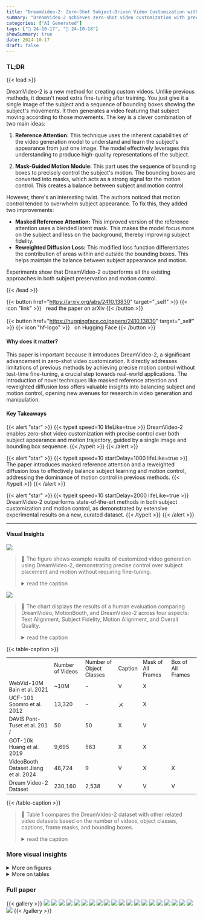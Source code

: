 ```yaml
---
title: "DreamVideo-2: Zero-Shot Subject-Driven Video Customization with Precise Motion Control"
summary: "DreamVideo-2 achieves zero-shot video customization with precise motion control by using a novel mask-guided motion module and masked reference attention, overcoming the limitations of previous method..."
categories: ["AI Generated"]
tags: ["🔖 24-10-17", "🤗 24-10-18"]
showSummary: true
date: 2024-10-17
draft: false
---
```


### TL;DR


{{< lead >}}

DreamVideo-2 is a new method for creating custom videos.  Unlike previous methods, it doesn't need extra fine-tuning after training.  You just give it a single image of the subject and a sequence of bounding boxes showing the subject's movements. It then generates a video featuring that subject moving according to those movements.  The key is a clever combination of two main ideas: 

1. **Reference Attention:** This technique uses the inherent capabilities of the video generation model to understand and learn the subject's appearance from just one image.  The model effectively leverages this understanding to produce high-quality representations of the subject.

2. **Mask-Guided Motion Module:** This part uses the sequence of bounding boxes to precisely control the subject's motion.   The bounding boxes are converted into masks, which acts as a strong signal for the motion control. This creates a balance between subject and motion control.

However, there's an interesting twist.  The authors noticed that motion control tended to overwhelm subject appearance. To fix this, they added two improvements:

*   **Masked Reference Attention:**  This improved version of the reference attention uses a blended latent mask.  This makes the model focus more on the subject and less on the background, thereby improving subject fidelity.
*   **Reweighted Diffusion Loss:** This modified loss function differentiates the contribution of areas within and outside the bounding boxes.  This helps maintain the balance between subject appearance and motion.

Experiments show that DreamVideo-2 outperforms all the existing approaches in both subject preservation and motion control.

{{< /lead >}}


{{< button href="https://arxiv.org/abs/2410.13830" target="_self" >}}
{{< icon "link" >}} &nbsp; read the paper on arXiv
{{< /button >}}
<br><br>
{{< button href="https://huggingface.co/papers/2410.13830" target="_self" >}}
{{< icon "hf-logo" >}} &nbsp; on Hugging Face
{{< /button >}}

#### Why does it matter?
This paper is important because it introduces DreamVideo-2, a significant advancement in zero-shot video customization.  It directly addresses limitations of previous methods by achieving precise motion control without test-time fine-tuning, a crucial step towards real-world applications.  The introduction of novel techniques like masked reference attention and reweighted diffusion loss offers valuable insights into balancing subject and motion control, opening new avenues for research in video generation and manipulation.
#### Key Takeaways

{{< alert "star" >}}
{{< typeit speed=10 lifeLike=true >}} DreamVideo-2 enables zero-shot video customization with precise control over both subject appearance and motion trajectory, guided by a single image and bounding box sequence. {{< /typeit >}}
{{< /alert >}}

{{< alert "star" >}}
{{< typeit speed=10 startDelay=1000 lifeLike=true >}} The paper introduces masked reference attention and a reweighted diffusion loss to effectively balance subject learning and motion control, addressing the dominance of motion control in previous methods. {{< /typeit >}}
{{< /alert >}}

{{< alert "star" >}}
{{< typeit speed=10 startDelay=2000 lifeLike=true >}} DreamVideo-2 outperforms state-of-the-art methods in both subject customization and motion control, as demonstrated by extensive experimental results on a new, curated dataset. {{< /typeit >}}
{{< /alert >}}

------
#### Visual Insights



![](figures/figures_1_0.png)

> 🔼 The figure shows example results of customized video generation using DreamVideo-2, demonstrating precise control over subject placement and motion without requiring fine-tuning.
> <details>
> <summary>read the caption</summary>
> Figure 1: Customized video generation results of Dream Video-2. Our method precisely generates customized subjects at specified positions without fine-tuning at inference time.
> </details>





![](charts/charts_10_0.png)

> 🔼 The chart displays the results of a human evaluation comparing DreamVideo, MotionBooth, and DreamVideo-2 across four aspects: Text Alignment, Subject Fidelity, Motion Alignment, and Overall Quality.
> <details>
> <summary>read the caption</summary>
> Figure 7: Human evaluation on joint subject customization and motion control.
> </details>





{{< table-caption >}}
<table id='1' style='font-size:14px'><tr><td></td><td>Number of Videos</td><td>Number of Object Classes</td><td>Caption</td><td>Mask of All Frames</td><td>Box of All Frames</td></tr><tr><td>WebVid-10M Bain et al. 2021</td><td>~10M</td><td>-</td><td>V</td><td>X</td><td></td></tr><tr><td>UCF-101 Soomro et al. 2012</td><td>13,320</td><td>-</td><td>メ</td><td>X</td><td></td></tr><tr><td>DAVIS Pont-Tuset et al. 201 /</td><td>50</td><td>50</td><td>X</td><td>V</td><td></td></tr><tr><td>GOT-10k Huang et al. 2019</td><td>9,695</td><td>563</td><td>X</td><td>X</td><td></td></tr><tr><td>VideoBooth Dataset Jiang et al. 2024</td><td>48,724</td><td>9</td><td>V</td><td>X</td><td>X</td></tr><tr><td>Dream Video-2 Dataset</td><td>230,160</td><td>2,538</td><td>V</td><td>V</td><td>V</td></tr></table>{{< /table-caption >}}

> 🔼 Table 1 compares the DreamVideo-2 dataset with other related video datasets based on the number of videos, object classes, captions, frame masks, and bounding boxes.
> <details>
> <summary>read the caption</summary>
> Table 1: Comparsion of our dataset with related video datasets. Our dataset contains comprehensive annotations, and is larger and more diverse than previous video customization datasets.
> </details>



### More visual insights

<details>
<summary>More on figures
</summary>


![](figures/figures_4_0.png)

> 🔼 The figure illustrates the overall architecture of DreamVideo-2, detailing how subject appearance and motion are learned and controlled during training via masked reference attention and a mask-guided motion module respectively.
> <details>
> <summary>read the caption</summary>
> Figure 2: Overall framework of DreamVideo-2. During training, a random video frame is segmented to obtain the subject image with a blank background. The bounding boxes extracted from the training video are converted into binary box masks. Then, the subject image is treated as a single-frame video and processed in parallel with the video by masked reference attention that incorporates blended masks to learn the subject appearance. Meanwhile, box masks are fed into a motion module that includes a spatiotemporal encoder and a ControlNet for motion control. Both the masked reference attention and motion module are trained using a reweighted diffusion loss.
> </details>



![](figures/figures_6_0.png)

> 🔼 Figure 3 shows that simple joint training of subject and motion leads to motion control dominating over subject learning, while the proposed method balances them effectively.
> <details>
> <summary>read the caption</summary>
> Figure 3: Illustration of motion control domination in DreamVideo-2. As seen in (b) and (c), motion control tends to dominate over subject learning during training, causing the degradation of subject identity. In (d), our method ensures a balance between subject and motion control.
> </details>



![](figures/figures_8_0.png)

> 🔼 Figure 4 shows a qualitative comparison of DreamVideo-2 against other methods for jointly customizing video subjects and their motion trajectories.
> <details>
> <summary>read the caption</summary>
> Figure 4: Qualitative comparison of joint subject customization and motion control. DreamVideo-2 generates videos with customized subjects and precise motion trajectory control, while other methods suffer from control conflicts, especially when trained on a single image.
> </details>



![](figures/figures_9_0.png)

> 🔼 Figure 1 shows example results of DreamVideo-2, demonstrating its ability to generate customized videos with specific subjects and motions.
> <details>
> <summary>read the caption</summary>
> Figure 1: Customized video generation results of Dream Video-2. Our method precisely generates customized subjects at specified positions without fine-tuning at inference time.
> </details>



![](figures/figures_9_1.png)

> 🔼 The figure qualitatively compares DreamVideo-2's motion control with other methods, showcasing its precision in maintaining subjects within specified bounding boxes and achieving accurate trajectory control.
> <details>
> <summary>read the caption</summary>
> Figure 6: Qualitative comparison of motion control. Our DreamVideo-2 achieves precise motion trajectory control and effectively maintains subjects within the specified bounding boxes.
> </details>



![](figures/figures_10_0.png)

> 🔼 The figure shows qualitative and quantitative ablation study results on each component of DreamVideo-2 and the effect of blended mask weight on the model's performance.
> <details>
> <summary>read the caption</summary>
> Figure 8: Qualitative ablation studies on each component and blended mask weight.
> </details>



![](figures/figures_10_1.png)

> 🔼 The figure shows example results of DreamVideo-2, demonstrating its ability to generate videos with customized subjects and motions at specified locations without requiring further fine-tuning.
> <details>
> <summary>read the caption</summary>
> Figure 1: Customized video generation results of Dream Video-2. Our method precisely generates customized subjects at specified positions without fine-tuning at inference time.
> </details>



![](figures/figures_18_0.png)

> 🔼 The figure illustrates the process of constructing the dataset, including video caption extraction, subject word identification, mask generation using Grounding DINO, SAM, and DEVA, and human evaluation.
> <details>
> <summary>read the caption</summary>
> Figure 9: Pipeline of dataset construction.
> </details>



![](figures/figures_20_0.png)

> 🔼 Figure 1 shows example results of DreamVideo-2, demonstrating its ability to generate customized videos with specified subjects and motions.
> <details>
> <summary>read the caption</summary>
> Figure 1: Customized video generation results of Dream Video-2. Our method precisely generates customized subjects at specified positions without fine-tuning at inference time.
> </details>



![](figures/figures_21_0.png)

> 🔼 Figure 1 shows example results of DreamVideo-2, demonstrating its ability to generate videos with customized subjects and motion trajectories from a single image and bounding box sequence, respectively, without requiring any fine-tuning.
> <details>
> <summary>read the caption</summary>
> Figure 1: Customized video generation results of DreamVideo-2. Our method precisely generates customized subjects at specified positions without fine-tuning at inference time.
> </details>



</details>




<details>
<summary>More on tables
</summary>


{{< table-caption >}}
<table id='2' style='font-size:16px'><tr><td>Method</td><td>CLIP-T</td><td>R-CLIP</td><td>R-DINO</td><td>CLIP-I</td><td>DINO-I</td><td>T. Cons.</td><td>mloU</td><td>CD ↓</td></tr><tr><td>Dream Video</td><td>0.289</td><td>0.682</td><td>0.244</td><td>0.692</td><td>0.386</td><td>0.966</td><td>0.169</td><td>0.196</td></tr><tr><td>MotionBooth</td><td>0.267</td><td>0.708</td><td>0.301</td><td>0.686</td><td>0.383</td><td>0.970</td><td>0.351</td><td>0.097</td></tr><tr><td>Dream Video-2</td><td>0.303</td><td>0.751</td><td>0.392</td><td>0.694</td><td>0.411</td><td>0.968</td><td>0.670</td><td>0.048</td></tr></table>{{< /table-caption >}}
> 🔼 {{ table.description }}
> <details>
> <summary>read the caption</summary>
> {{ table.caption }}
> </details>


> Table 2 quantitatively compares DreamVideo-2 with DreamVideo and MotionBooth across multiple metrics evaluating overall consistency, subject fidelity, and motion control precision in joint subject customization and motion control tasks.


{{< table-caption >}}
<br><table id='7' style='font-size:14px'><tr><td>Method</td><td>CLIP-T</td><td>CLIP-I</td><td>DINO-I</td><td>T. Cons.</td><td>DD</td></tr><tr><td>Dream Video</td><td>0.290</td><td>0.714</td><td>0.470</td><td>0.975</td><td>0.592</td></tr><tr><td>VideoBooth</td><td>0.274</td><td>0.724</td><td>0.459</td><td>0.970</td><td>0.780</td></tr><tr><td>Dream Video-2</td><td>0.297</td><td>0.721</td><td>0.472</td><td>0.972</td><td>0.952</td></tr></table>{{< /table-caption >}}
> 🔼 {{ table.description }}
> <details>
> <summary>read the caption</summary>
> {{ table.caption }}
> </details>


> Table 3 quantitatively compares DreamVideo-2 against DreamVideo and VideoBooth on subject customization across various metrics like CLIP-T, CLIP-I, DINO-I, Temporal Consistency, and Dynamic Degree.


{{< table-caption >}}
<table id='4' style='font-size:16px'><tr><td>Method</td><td>CLIP-T</td><td>T. Cons.</td><td>mloU</td><td>CD ↓</td></tr><tr><td>Peekaboo</td><td>0.318</td><td>0.968</td><td>0.322</td><td>0.117</td></tr><tr><td>Direct-a-Video</td><td>0.312</td><td>0.965</td><td>0.355</td><td>0.124</td></tr><tr><td>MotionCtrl</td><td>0.321</td><td>0.971</td><td>0.248</td><td>0.122</td></tr><tr><td>Dream Video-2</td><td>0.322</td><td>0.969</td><td>0.752</td><td>0.039</td></tr></table>{{< /table-caption >}}
> 🔼 {{ table.description }}
> <details>
> <summary>read the caption</summary>
> {{ table.caption }}
> </details>


> Table 4 quantitatively compares DreamVideo-2's motion control performance against baselines using CLIP-T, Temporal Consistency, mIoU, and Centroid Distance metrics.


{{< table-caption >}}
<table id='5' style='font-size:14px'><tr><td></td><td>CLIP-T</td><td>R-CLIP</td><td>R-DINO</td><td>CLIP-I</td><td>DINO-I</td><td>T. Cons.</td><td>mloU</td><td>CD ↓</td></tr><tr><td>Ref Attn w/o Mask (入M = 1)</td><td>0.301</td><td>0.744</td><td>0.370</td><td>0.682</td><td>0.375</td><td>0.963</td><td>0.601</td><td>0.055</td></tr><tr><td>Ref Attn w/ Binary Mask (入M = 0)</td><td>0.293</td><td>0.755</td><td>0.388</td><td>0.696</td><td>0.394</td><td>0.967</td><td>0.706</td><td>0.044</td></tr><tr><td>Ref Attn w/ Blended Mask (入M = 0.25)</td><td>0.299</td><td>0.748</td><td>0.379</td><td>0.685</td><td>0.395</td><td>0.964</td><td>0.693</td><td>0.041</td></tr><tr><td>Ref Attn w/ Blended Mask (入M = 0.5)</td><td>0.301</td><td>0.748</td><td>0.376</td><td>0.694</td><td>0.386</td><td>0.961</td><td>0.664</td><td>0.051</td></tr><tr><td>w/o Motion Encoder</td><td>0.302</td><td>0.731</td><td>0.325</td><td>0.690</td><td>0.389</td><td>0.963</td><td>0.587</td><td>0.062</td></tr><tr><td>w/o Reweighted Diffusion Loss</td><td>0.300</td><td>0.740</td><td>0.362</td><td>0.673</td><td>0.382</td><td>0.961</td><td>0.650</td><td>0.053</td></tr><tr><td>Dream Video-2 (入M = 0.75)</td><td>0.303</td><td>0.751</td><td>0.392</td><td>0.694</td><td>0.411</td><td>0.968</td><td>0.670</td><td>0.048</td></tr></table>{{< /table-caption >}}
> 🔼 {{ table.description }}
> <details>
> <summary>read the caption</summary>
> {{ table.caption }}
> </details>


> Table 5 quantitatively compares the performance of DreamVideo-2 with different components (masked reference attention, motion encoder, reweighted diffusion loss) and different blended mask weights, showing the impact of each component on subject identity, motion control, and overall video quality.


{{< table-caption >}}
<br><table id='5' style='font-size:14px'><tr><td>1</td><td>0.300</td><td>0.740</td><td>0.362</td><td>0.673</td><td>0.382</td><td>0.961</td><td>0.650</td><td>0.053</td></tr><tr><td>1.5</td><td>0.302</td><td>0.745</td><td>0.370</td><td>0.687</td><td>0.385</td><td>0.965</td><td>0.676</td><td>0.050</td></tr><tr><td>2</td><td>0.303</td><td>0.751</td><td>0.392</td><td>0.694</td><td>0.411</td><td>0.968</td><td>0.670</td><td>0.048</td></tr><tr><td>4</td><td>0.298</td><td>0.750</td><td>0.389</td><td>0.693</td><td>0.399</td><td>0.964</td><td>0.647</td><td>0.056</td></tr></table>{{< /table-caption >}}
> 🔼 {{ table.description }}
> <details>
> <summary>read the caption</summary>
> {{ table.caption }}
> </details>


> Table 2 quantitatively compares DreamVideo-2 with other state-of-the-art methods across multiple metrics for joint subject customization and motion control, evaluating aspects like text alignment, subject fidelity, and motion control precision.


</details>


### Full paper

{{< gallery >}}
<img src="paper_images/1.png" class="grid-w50 md:grid-w33 xl:grid-w25" />
<img src="paper_images/2.png" class="grid-w50 md:grid-w33 xl:grid-w25" />
<img src="paper_images/3.png" class="grid-w50 md:grid-w33 xl:grid-w25" />
<img src="paper_images/4.png" class="grid-w50 md:grid-w33 xl:grid-w25" />
<img src="paper_images/5.png" class="grid-w50 md:grid-w33 xl:grid-w25" />
<img src="paper_images/6.png" class="grid-w50 md:grid-w33 xl:grid-w25" />
<img src="paper_images/7.png" class="grid-w50 md:grid-w33 xl:grid-w25" />
<img src="paper_images/8.png" class="grid-w50 md:grid-w33 xl:grid-w25" />
<img src="paper_images/9.png" class="grid-w50 md:grid-w33 xl:grid-w25" />
<img src="paper_images/10.png" class="grid-w50 md:grid-w33 xl:grid-w25" />
<img src="paper_images/11.png" class="grid-w50 md:grid-w33 xl:grid-w25" />
<img src="paper_images/12.png" class="grid-w50 md:grid-w33 xl:grid-w25" />
<img src="paper_images/13.png" class="grid-w50 md:grid-w33 xl:grid-w25" />
<img src="paper_images/14.png" class="grid-w50 md:grid-w33 xl:grid-w25" />
<img src="paper_images/15.png" class="grid-w50 md:grid-w33 xl:grid-w25" />
<img src="paper_images/16.png" class="grid-w50 md:grid-w33 xl:grid-w25" />
<img src="paper_images/17.png" class="grid-w50 md:grid-w33 xl:grid-w25" />
<img src="paper_images/18.png" class="grid-w50 md:grid-w33 xl:grid-w25" />
<img src="paper_images/19.png" class="grid-w50 md:grid-w33 xl:grid-w25" />
<img src="paper_images/20.png" class="grid-w50 md:grid-w33 xl:grid-w25" />
<img src="paper_images/21.png" class="grid-w50 md:grid-w33 xl:grid-w25" />
{{< /gallery >}}